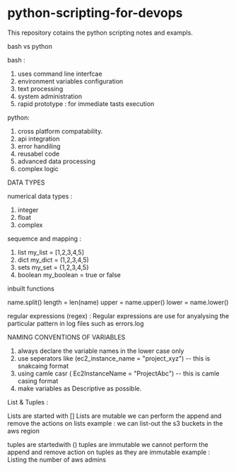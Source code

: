 # python-scripting-for-devops
This repository cotains the python scripting notes and exampls.


bash vs python

bash :
1. uses command line interfcae
2. environment variables configuration
3. text processing
4. system administration
5. rapid prototype : for immediate tasts execution

python:
1. cross platform compatability.
2. api integration
3. error handiling
4. reusabel code
5. advanced data processing
6. complex logic


DATA TYPES 

numerical data types : 
1. integer
2. float
3. complex

sequemce and mapping : 
1. list  my_list = [1,2,3,4,5]
2. dict  my_dict = (1,2,3,4,5)
3. sets  my_set = {1,2,3,4,5}
4. boolean my_boolean = true or false


inbuilt functions

name.split()
length = len(name)
upper = name.upper()
lower = name.lower()

regular expressions (regex) :
Regular expressions are use for anyalysing the particular pattern in log files such as errors.log


NAMING CONVENTIONS OF VARIABLES 

1. always declare the variable names in the lower case only
2. use seperators like (ec2_instance_name = "project_xyz")  -- this is snakcaing format
3. using camle casr ( Ec2InstanceName = "ProjectAbc")  -- this is camle casing format
4. make variables as Descriptive as possible.


List & Tuples :

Lists are started with []
Lists are mutable 
we can perform the append and remove the actions on lists
example : we can list-out the s3 buckets in the aws region 


tuples are startedwith ()
tuples are immutable 
we cannot perform the append and remove action on tuples as they are immutable
example : Listing the number of aws admins